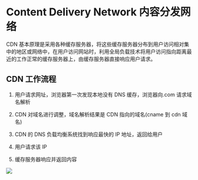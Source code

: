 # Content Delivery Network 内容分发网络

CDN 基本原理是采用各种缓存服务器，将这些缓存服务器分布到用户访问相对集中的地区或网络中，在用户访问网站时，利用全局负载技术将用户访问指向距离最近的工作正常的缓存服务器上，由缓存服务器直接响应用户请求。

## CDN 工作流程

1. 用户请求网址，浏览器第一次发现本地没有 DNS 缓存，浏览器向.com 请求域名解析

2. CDN 对域名进行调整，域名解析结果是 CDN 指向的域名(cname 到 cdn 域名)

3. CDN 的 DNS 负载均衡系统找到响应最快的 IP 地址，返回给用户

4. 用户请求该 IP

5. 缓存服务器响应并返回内容

![](https://cdn.jsdelivr.net/gh/aaronkwong929/pictures/20210812092155.png)
